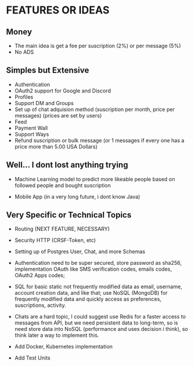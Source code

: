 # FEATURES OR IDEAS

## Money

- The main idea is get a fee per suscription (2%) or per message (5%)
- No ADS

## Simples but Extensive

- Authentication
- OAuth2 support for Google and Discord
- Profiles
- Support DM and Groups
- Set up of chat adquision method (suscription per month, price per messages) (prices are set by users)
- Feed
- Payment Wall
- Support Ways
- Refund suscription or bulk message (or 1 messages if every one has a price more than 5.00 USA Dollars)

## Well... I dont lost anything trying

- Machine Learning model to predict more likeable people based on followed people and bought suscription

- Mobile App (in a very long future, i dont know Java)

## Very Specific or Technical Topics

- Routing (NEXT FEATURE, NECESSARY)

- Security HTTP (CRSF-Token, etc)

- Setting up of Postgres User, Chat, and more Schemas

- Authentication need to be super secured, store password as sha256, implementation OAuth like SMS verification codes, emails codes, OAuth2 Apps codes; 

- SQL for basic static not frequently modified data as email, username, account creation data, and like that; use NoSQL (MongoDB) for frequently modified data and quickly access as preferences, suscriptions, activity.

- Chats are a hard topic, I could suggest use Redis for a faster access to messages from API, but we need persistent data to long-term, so is need store data into NoSQL (performance and uses decision i think), so think later a way to implement this.

- Add Docker, Kubernetes implementation

- Add Test Units